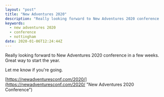 ```yaml
---
layout: "post"
title: "New Adventures 2020"
description: "Really looking forward to New Adventures 2020 conference in a few weeks. Great way to start the year. Let me know if you're going."
keywords:
  - new adventures 2020
  - conference
  - nottingham
date: 2020-01-06T12:24:44Z
---
```

Really looking forward to New Adventures 2020 conference in a few weeks. Great way to start the year.

Let me know if you're going.

[https://newadventuresconf.com/2020/](https://newadventuresconf.com/2020/ "New Adventures 2020 Conference")
